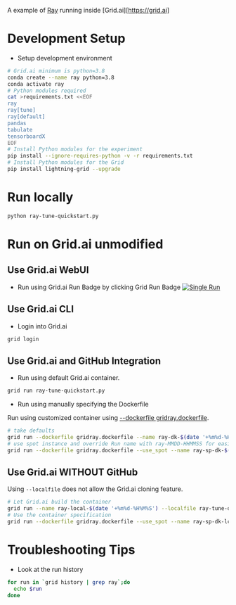A example of [Ray](https://docs.ray.io/en/master/) running inside [Grid.ai][https://grid.ai]

# Development Setup

- Setup development environment

```bash
# Grid.ai minimum is python=3.8
conda create --name ray python=3.8
conda activate ray
# Python modules required
cat >requirements.txt <<EOF
ray
ray[tune]
ray[default]
pandas
tabulate
tensorboardX
EOF
# Install Python modules for the experiment
pip install --ignore-requires-python -v -r requirements.txt
# Install Python modules for the Grid
pip install lightning-grid --upgrade
```

# Run locally

```bash
python ray-tune-quickstart.py
```

# Run on Grid.ai unmodified

## Use Grid.ai WebUI

- Run using Grid.ai Run Badge by clicking Grid Run Badge [![Single Run](https://img.shields.io/badge/rid_AI-run-78FF96.svg?labelColor=black&logo=data:image/svg%2bxml;base64,PHN2ZyB3aWR0aD0iNDgiIGhlaWdodD0iNDgiIGZpbGw9Im5vbmUiIHhtbG5zPSJodHRwOi8vd3d3LnczLm9yZy8yMDAwL3N2ZyI+PHBhdGggZD0iTTEgMTR2MjBhMTQgMTQgMCAwMDE0IDE0aDlWMzYuOEgxMi42VjExaDIyLjV2N2gxMS4yVjE0QTE0IDE0IDAgMDAzMi40IDBIMTVBMTQgMTQgMCAwMDEgMTR6IiBmaWxsPSIjZmZmIi8+PHBhdGggZD0iTTM1LjIgNDhoMTEuMlYyNS41SDIzLjl2MTEuM2gxMS4zVjQ4eiIgZmlsbD0iI2ZmZiIvPjwvc3ZnPg==)](
https://platform.grid.ai/#/runs?script=https://github.com/robert-s-lee/grid-ray/blob/b6fc1cca49e343174d6da805732d1cf82133ca0f/ray-tune-quickstart.py&cloud=grid&instance=t2.medium&accelerators=1&disk_size=200&framework=lightning&script_args=ray-tune-quickstart.py
)

## Use Grid.ai CLI

- Login into Grid.ai

```bash
grid login
```

## Use Grid.ai and GitHub Integration

- Run using default Grid.ai container.

```bash
grid run ray-tune-quickstart.py
```

- Run using manually specifying the Dockerfile

Run using customized container using [--dockerfile gridray.dockerfile](gridray.dockerfile). 

```bash
# take defaults
grid run --dockerfile gridray.dockerfile --name ray-dk-$(date '+%m%d-%H%M%S') ray-tune-quickstart.py
# use spot instance and override Run name with ray-MMDD-HHMMSS for easier search later
grid run --dockerfile gridray.dockerfile --use_spot --name ray-sp-dk-$(date '+%m%d-%H%M%S') ray-tune-quickstart.py
```
## Use Grid.ai **WITHOUT** GitHub

Using `--localfile` does not allow the Grid.ai cloning feature. 

```bash
# Let Grid.ai build the container
grid run --name ray-local-$(date '+%m%d-%H%M%S') --localfile ray-tune-quickstart.py
# Use the container specification 
grid run --dockerfile gridray.dockerfile --use_spot --name ray-sp-dk-lc-$(date '+%m%d-%H%M%S') --localfile ray-tune-quickstart.py

```

# Troubleshooting Tips

- Look at the run history
```bash
for run in `grid history | grep ray`;do
  echo $run
done